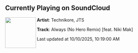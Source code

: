 ## Currently Playing on SoundCloud

[<img align="left" width="100" src="https://i1.sndcdn.com/artworks-f2EthODepIYS-0-t500x500.jpg">](https://soundcloud.com/oneseventy/always-no-hero-remix-feat-niki?in=officialnohero/sets/technikore-x-jts-always-no)

**Artist**: Technikore, JTS 

**Track**: Always (No Hero Remix) [feat. Niki Mak]

Last updated at 10/10/2025, 10:19:00 AM
